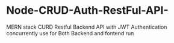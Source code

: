 # Node-CRUD-Auth-RestFul-API-
MERN stack CURD Restful Backend API with JWT Authentication 
concurrently use for Both Backend and fontend run 
